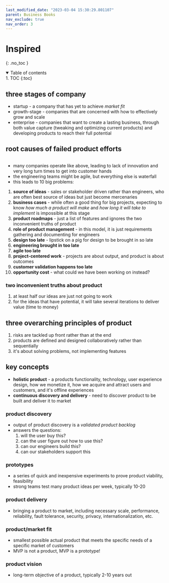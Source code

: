 ```yaml
---
last_modified_date: "2023-03-04 15:30:29.801107"
parent: Business Books
nav_exclude: true
nav_order: 3
---
```


# Inspired
{: .no_toc }



<details open markdown="block">
  <summary>
    Table of contents
  </summary>
1. TOC
{:toc}
</details>

## three stages of company
- startup - a company that has yet to achieve _market fit_
- growth-stage - companies that are concerned with how to effectively grow and scale
- enterprise - companies that want to create a lasting business, through both value capture (tweaking and optimizing current products) and developing products to reach their full potential

## root causes of failed product efforts

<div style="text-align:center">
  <a href="/assets/img/inspired/product-failures.png">
    <img src="/assets/img/inspired/product-failures.png" alt="">
  </a>
</div>

- many companies operate like above, leading to lack of innovation and very long turn times to get into customer hands
- the engineering teams might be agile, but everything else is waterfall
- this leads to 10 big problems:
1. **source of ideas** - sales or stakeholder driven rather than engineers, who are often best source of ideas but just become mercenaries
2. **business cases** - while often a good thing for big projects, expecting to know _how much a product will make_ and _how long it will take to implement_ is impossible at this stage
3. **product roadmaps** - just a list of features and ignores the two inconvenient truths of product
4. **role of product management** - in this model, it is just requirements gathering and documenting for engineers
5. **design too late** - lipstick on a pig for design to be brought in so late
6. **engineering brought in too late**
7. **agile too late**
8. **project-centered work** - projects are about output, and product is about outcomes
9. **customer validation happens too late**
10. **opportunity cost** - what could we have been working on instead?

### two inconvenient truths about product
1. at least half our ideas are just not going to work
2. for the ideas that have potential, it will take several iterations to deliver value (time to money)

## three overarching principles of product
1. risks are tackled up front rather than at the end
2. products are defined and designed collaboratively rather than sequentially
3. it's about solving problems, not implementing features

## key concepts
- **holistic product** - a products functionality, technology, user experience design, how we monetize it, how we acquire and attract users and customers, and it's offline experiences
- **continuous discovery and delivery** - need to discover product to be built and deliver it to market

### product discovery
- output of product discovery is a _validated product backlog_
- answers the questions:
    1. will the user buy this?
    2. can the user figure out how to use this?
    3. can our engineers build this?
    4. can our stakeholders support this

### prototypes
- a series of quick and inexpensive experiments to prove product viability, feasibility
- strong teams test many product ideas per week, typically 10-20

### product delivery
- bringing a product to market, including necessary scale, performance, reliability, fault tolerance, security, privacy, internationalization, etc.

### product/market fit
- smallest possible actual product that meets the specific needs of a specific market of customers
- MVP is not a product, MVP is a prototype!

### product vision
- long-term objective of a product, typically 2-10 years out
